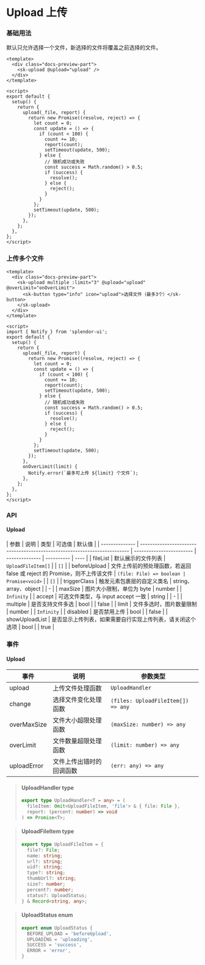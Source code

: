 # Upload 上传

### 基础用法

默认只允许选择一个文件，新选择的文件将覆盖之前选择的文件。

<UploadBasic />

```vue
<template>
  <div class="docs-preview-part">
    <sk-upload @upload="upload" />
  </div>
</template>

<script>
export default {
  setup() {
    return {
      upload(_file, report) {
        return new Promise((resolve, reject) => {
          let count = 0;
          const update = () => {
            if (count < 100) {
              count += 10;
              report(count);
              setTimeout(update, 500);
            } else {
              // 随机成功或失败
              const success = Math.random() > 0.5;
              if (success) {
                resolve();
              } else {
                reject();
              }
            }
          };
          setTimeout(update, 500);
        });
      },
    };
  },
};
</script>
```

### 上传多个文件

<UploadMultiple />

```vue
<template>
  <div class="docs-preview-part">
    <sk-upload multiple :limit="3" @upload="upload" @overLimit="onOverLimit">
      <sk-button type="info" icon="upload">选择文件（最多3个）</sk-button>
    </sk-upload>
  </div>
</template>

<script>
import { Notify } from 'splendor-ui';
export default {
  setup() {
    return {
      upload(_file, report) {
        return new Promise((resolve, reject) => {
          let count = 0;
          const update = () => {
            if (count < 100) {
              count += 10;
              report(count);
              setTimeout(update, 500);
            } else {
              // 随机成功或失败
              const success = Math.random() > 0.5;
              if (success) {
                resolve();
              } else {
                reject();
              }
            }
          };
          setTimeout(update, 500);
        });
      },
      onOverLimit(limit) {
        Notify.error(`最多可上传 ${limit} 个文件`);
      },
    };
  },
};
</script>
```

### API

#### Upload

| 参数           | 说明                                                                      | 类型                     | 可选值         | 默认值     |
| -------------- | ------------------------------------------------------------------------- | ------------------------ | -------------- | ---------- | ---- |
| fileList       | 默认展示的文件列表                                                        | `UploadFileItem[]`       |                | `[]`       |
| beforeUpload   | 文件上传前的预处理函数，若返回 false 或 reject 的 Promise，则不上传该文件 | `(file: File) => boolean | Promise<void>` |            | `[]` |
| triggerClass   | 触发元素包裹层的自定义类名                                                | string、array、object    |                | -          |
| maxSize        | 图片大小限制，单位为 byte                                                 | number                   |                | `Infinity` |
| accept         | 可选文件类型，与 input accept 一致                                        | string                   |                | -          |
| multiple       | 是否支持文件多选                                                          | bool                     |                | false      |
| limit          | 文件多选时，图片数量限制                                                  | number                   |                | `Infinity` |
| disabled       | 是否禁用上传                                                              | bool                     |                | false      |
| showUploadList | 是否显示上传列表，如果需要自行实现上传列表，请关闭这个选项                | bool                     |                | true       |

### 事件

#### Upload

| 事件        | 说明                     | 参数类型                           |
| ----------- | ------------------------ | ---------------------------------- |
| upload      | 上传文件处理函数         | `UploadHandler`                    |
| change      | 选择文件变化处理函数     | `(files: UploadFileItem[]) => any` |
| overMaxSize | 文件大小超限处理函数     | `(maxSize: number) => any`         |
| overLimit   | 文件数量超限处理函数     | `(limit: number) => any`           |
| uploadError | 文件上传出错时的回调函数 | `(err: any) => any`                |

> #### UploadHandler <sk-tag ghost>type</sk-tag>
>
> ```ts
> export type UploadHandler<T = any> = (
>   fileItem: Omit<UploadFileItem, 'file'> & { file: File },
>   report: (percent: number) => void
> ) => Promise<T>;
> ```

> #### UploadFileItem <sk-tag ghost>type</sk-tag>
>
> ```ts
> export type UploadFileItem = {
>   file?: File;
>   name: string;
>   url?: string;
>   uid?: string;
>   type?: string;
>   thumbUrl?: string;
>   size?: number;
>   percent?: number;
>   status?: UploadStatus;
> } & Record<string, any>;
> ```

> #### UploadStatus <sk-tag ghost>enum</sk-tag>
>
> ```ts
> export enum UploadStatus {
>   BEFORE_UPLOAD = 'beforeUpload',
>   UPLOADING = 'uploading',
>   SUCCESS = 'success',
>   ERROR = 'error',
> }
> ```
